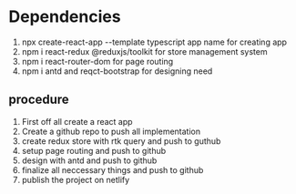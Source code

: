 # Dependencies

1. npx create-react-app --template typescript app name for creating app
2. npm i react-redux @reduxjs/toolkit for store management system
3. npm i react-router-dom for page routing
4. npm i antd and reqct-bootstrap for designing need

## procedure

1. First off all create a react app
2. Create a github repo to push all implementation
3. create redux store with rtk query and push to guthub
4. setup page routing and push to github
5. design with antd and push to github
6. finalize all neccessary things and push to github
7. publish the project on netlify
